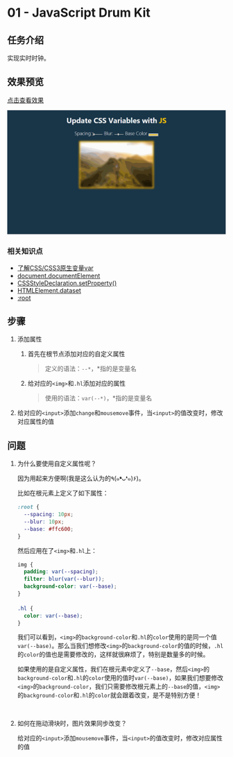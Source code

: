 # 01 - JavaScript Drum Kit 

## 任务介绍

实现实时时钟。

## 效果预览

[点击查看效果](https://miraclezys.github.io/JavaScript30/03%20-%20CSS%20Variables/index-ME.html)

![show](./image/a.gif)

### 相关知识点

* [了解CSS/CSS3原生变量var](http://www.zhangxinxu.com/wordpress/2016/11/css-css3-variables-var/)
* [document.documentElement](https://developer.mozilla.org/zh-CN/docs/Web/API/Document/documentElement)
* [CSSStyleDeclaration.setProperty()](https://developer.mozilla.org/en-US/docs/Web/API/CSSStyleDeclaration/setProperty)
* [HTMLElement.dataset](https://developer.mozilla.org/zh-CN/docs/Web/API/HTMLElement/dataset)
* [:root](https://developer.mozilla.org/zh-CN/docs/Web/CSS/:root)

## 步骤

1. 添加属性

   1. 首先在根节点添加对应的自定义属性

      >  定义的语法：`--*`，*指的是变量名 


   2. 给对应的`<img>`和`.hl`添加对应的属性

      > 使用的语法：`var(--*)`，*指的是变量名

3. 给对应的`<input>`添加`change`和`mousemove`事件，当`<input>`的值改变时，修改对应属性的值


## 问题

1. 为什么要使用自定义属性呢？

   因为用起来方便啊(我是这么认为的٩(๑❛ᴗ❛๑)۶)。

   比如在根元素上定义了如下属性：

   ```css
   :root {
     --spacing: 10px;
     --blur: 10px;
     --base: #ffc600;
   }
   ```

   然后应用在了`<img>`和`.hl`上：

   ```css
   img {
     padding: var(--spacing);
     filter: blur(var(--blur));
     background-color: var(--base);
   }

   .hl {
     color: var(--base);
   }
   ```

   我们可以看到，`<img>`的`background-color`和`.hl`的`color`使用的是同一个值`var(--base)`。那么当我们想修改`<img>`的`background-color`的值的时候，`.hl`的`color`的值也是需要修改的，这样就很麻烦了，特别是数量多的时候。

   如果使用的是自定义属性，我们在根元素中定义了`--base`，然后`<img>`的`background-color`和`.hl`的`color`使用的值时`var(--base)`，如果我们想要修改`<img>`的`background-color`，我们只需要修改根元素上的`--base`的值，`<img>`的`background-color`和`.hl`的`color`就会跟着改变，是不是特别方便！

   ​

2. 如何在拖动滑块时，图片效果同步改变？

   给对应的`<input>`添加`mousemove`事件，当`<input>`的值改变时，修改对应属性的值